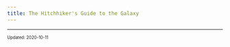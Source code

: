 ```yaml
---
title: The Hitchhiker's Guide to the Galaxy
---
```


---

<sup><sub>Updated: 2020-10-11 </sub></sup>

